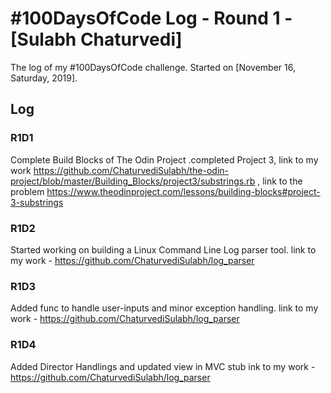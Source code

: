 # #100DaysOfCode Log - Round 1 - [Sulabh Chaturvedi]

The log of my #100DaysOfCode challenge. Started on [November 16, Saturday, 2019].

## Log

### R1D1 
Complete Build Blocks of The Odin Project .completed Project 3, link to my work https://github.com/ChaturvediSulabh/the-odin-project/blob/master/Building_Blocks/project3/substrings.rb , link to the problem https://www.theodinproject.com/lessons/building-blocks#project-3-substrings
### R1D2
Started working on building a Linux Command Line Log parser tool. link to my work - https://github.com/ChaturvediSulabh/log_parser
### R1D3
Added func to handle user-inputs and minor exception handling. link to my work - https://github.com/ChaturvediSulabh/log_parser
### R1D4
Added Director Handlings and updated view in MVC stub ink to my work - https://github.com/ChaturvediSulabh/log_parser
